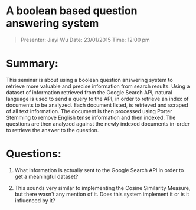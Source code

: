 A boolean based question answering system
=============================================

> Presenter: Jiayi Wu
> Date: 23/01/2015
> Time: 12:00 pm

# Summary:

This seminar is about using a boolean question answering system to retrieve more valuable and precise information from search results. Using a dataset of information retrieved from the Google Search API, natural language is used to send a query to the API, in order to retrieve an index of documents to be analyzed. Each document listed, is retrieved and scraped of all text information. The document is then processed using Porter Stemming to remove English tense information and then indexed. The questions are then analyzed against the newly indexed documents in-order to retrieve the answer to the question.

# Questions:

 1. What information is actually sent to the Google Search API in order to get a meaningful dataset?

 2. This sounds very similar to implementing the Cosine Similarity Measure, but there wasn't any mention of it. Does this system implement it or is it influenced by it?
